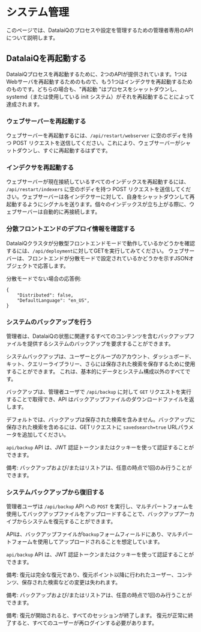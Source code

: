 # システム管理

このページでは、DatalaiQのプロセスや設定を管理するための管理者専用のAPIについて説明します。

## DatalaiQを再起動する

DatalaiQプロセスを再起動するために、2つのAPIが提供されています。1つはWebサーバを再起動するためのもので、もう1つはインデクサを再起動するためのものです。どちらの場合も、"再起動 "はプロセスをシャットダウンし、systemd（または使用している init システム）がそれを再起動することによって達成されます。

### ウェブサーバーを再起動する

ウェブサーバーを再起動するには、`/api/restart/webserver` に空のボディを持つ POST リクエストを送信してください。これにより、ウェブサーバーがシャットダウンし、すぐに再起動するはずです。

### インデクサを再起動する

ウェブサーバーが現在接続しているすべてのインデックスを再起動するには、 `/api/restart/indexers` に空のボディを持つ POST リクエストを送信してください。ウェブサーバーは各インデクサーに対して、自身をシャットダウンして再起動するようにシグナルを送ります。個々のインデックスが立ち上がる際に、ウェブサーバーは自動的に再接続します。

### 分散フロントエンドのデプロイ情報を確認する

DatalaiQクラスタが分散型フロントエンドモードで動作しているかどうかを確認するには、`/api/deployment`に対してGETを実行してみてください。 ウェブサーバーは、フロントエンドが分散モードで設定されているかどうかを示すJSONオブジェクトで応答します。

分散モードでない場合の応答例:

```
{
	"Distributed": false,
	"DefaultLanguage": "en_US",
}
```


### システムのバックアップを行う

管理者は、DatalaiQの状態に関連するすべてのコンテンツを含むバックアップファイルを提供するシステムのバックアップを要求することができます。

システムバックアップは、ユーザーとグループのアカウント、ダッシュボード、キット、クエリーライブラリー、さらには保存された検索を保存するために使用することができます。 これは、基本的にデータとシステム構成以外のすべてです。

バックアップは、管理者ユーザで `/api/backup` に対して `GET` リクエストを実行することで取得でき、API はバックアップファイルのダウンロードファイルを返します。

デフォルトでは、バックアップは保存された検索を含みません。バックアップに保存された検索を含めるには、GETリクエストに `savedsearch=true` URLパラメータを追加してください。

`api/backup` API は、JWT 認証トークンまたはクッキーを使って認証することができます。

備考: バックアップおよび/またはリストアは、任意の時点で1回のみ行うことができます。

### システムバックアップから復旧する

管理者ユーザは `/api/backup` API への `POST` を実行し、マルチパートフォームを使用してバックアップファイルをアップロードすることで、バックアップアーカイブからシステムを復元することができます。

APIは、バックアップファイルが`backup`フォームフィールドにあり、マルチパートフォームを使用してアップロードされることを想定しています。

`api/backup` API は、JWT 認証トークンまたはクッキーを使って認証することができます。

備考: 復元は完全な復元であり、復元ポイント以降に行われたユーザー、コンテンツ、保存された検索などの変更は失われます。

備考: バックアップおよび/またはリストアは、任意の時点で1回のみ行うことができます。

備考: 復元が開始されると、すべてのセッションが終了します。 復元が正常に終了すると、すべてのユーザーが再ログインする必要があります。

